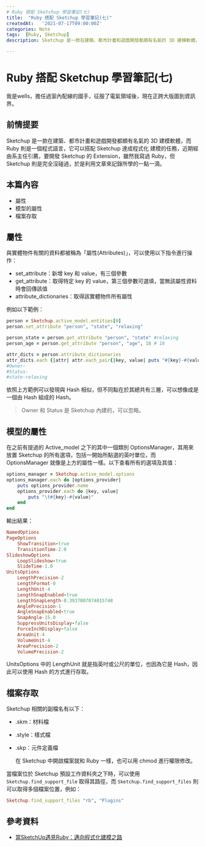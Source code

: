 ```yaml
---
# Ruby 搭配 Sketchup 學習筆記(七)
title:  "Ruby 搭配 Sketchup 學習筆記(七)"
createdAt:   '2021-07-17T09:00:00Z'
categories: Note
tags:  [Ruby, Sketchup]
description: Sketchup 是一款在建築、都市計畫和遊戲開發都頗有名氣的 3D 建模軟體，而 Ruby 則是一個程式語言，它可以搭配 Sketchup 達成程式化 建模的任務，近期經由系主任引薦，要開發 Sketchup 的 Extension，雖然我寫過 Ruby，但 Sketchup 則是完全沒碰過，於是利用文章來記錄所學的一點一滴。本篇內容 1. 屬性 2. 模型的屬性 3. 檔案存取

---
```

# Ruby 搭配 Sketchup 學習筆記(七)

我是wells，擔任過室內配線的國手，征服了電氣領域後，現在正跨大版圖到資訊界。
## 前情提要
Sketchup 是一款在建築、都市計畫和遊戲開發都頗有名氣的 3D 建模軟體，而 Ruby 則是一個程式語言，它可以搭配 Sketchup 達成程式化 建模的任務，近期經由系主任引薦，要開發 Sketchup 的 Extension，雖然我寫過 Ruby，但 Sketchup 則是完全沒碰過，於是利用文章來記錄所學的一點一滴。

## 本篇內容
- 屬性
- 模型的屬性
- 檔案存取

## 屬性
與實體物件有關的資料都被稱為「屬性(Attributes)」，可以使用以下指令進行操作：
- set_attribute：新增 key 和 value，有三個參數
- get_attribute：取得特定 key 的 value，第三個參數可選填，當無該屬性資料時會回傳該值
- attribute_dictionaries：取得該實體物件所有屬性

例如以下範例：
```ruby
person = Sketchup.active_model.entities[0]
person.set_attribute "person", "state", "relaxing"

person_state = person.get_attribute "person", "state" #relaxing
person_age = person.get_attribute "person", "age", 18 # 18

attr_dicts = person.attribute_dictionaries
attr_dicts.each {|attr| attr.each_pair{|key, value| puts "#{key}-#{value}"}}
#Owner-
#Status-
#state-relaxing
```
依照上方範例可以發現與 Hash 相似，但不同點在於其總共有三層，可以想像成是一個由 Hash 組成的 Hash。
> Owner 和 Status 是 Sketchup 內建的，可以忽略。

## 模型的屬性
在之前有提過的 Active_model 之下的其中一個類別 OptionsManager，其用來放置 Sketchup 的所有選項，包括一開始所點選的英吋單位，而  OptionsManager 就像是上方的屬性一樣。以下查看所有的選項及其值：
```ruby
options_manager = Sketchup.active_model.options
options_manager.each do |options_provider|
    puts options_provider.name
    options_provider.each do |key, value|
        puts "\t#{key}-#{value}"
    end
end
```
輸出結果：
```ruby
NamedOptions
PageOptions
	ShowTransition-true
	TransitionTime-2.0
SlideshowOptions
	LoopSlideshow-true
	SlideTime-1.0
UnitsOptions
	LengthPrecision-2
	LengthFormat-0
	LengthUnit-4
	LengthSnapEnabled-true
	LengthSnapLength-0.3937007874015748
	AnglePrecision-1
	AngleSnapEnabled-true
	SnapAngle-15.0
	SuppressUnitsDisplay-false
	ForceInchDisplay-false
	AreaUnit-4
	VolumeUnit-4
	AreaPrecision-2
	VolumePrecision-2
```
UnitsOptions 中的 LengthUnit 就是指英吋或公尺的單位，也因為它是 Hash，因此可以使用 Hash 的方式進行存取。

## 檔案存取
Sketchup 相關的副檔名有以下：
- .skm：材料檔
- .style：樣式檔
- .skp：元件定義檔

  在 Sketchup 中開啟檔案就和 Ruby 一樣，也可以用 chmod 進行權限修改。

當檔案位於 Sketchup 預設工作資料夾之下時，可以使用 `Sketchup.find_support_file` 取得其路徑，而 `Sketchup.find_support_files` 則可以取得多個檔案位置，例如：
```ruby
Sketchup.find_support_files "rb", "Plugins"
```

## 參考資料
- [當SketchUp遇見Ruby：邁向程式化建模之路](https://www.books.com.tw/products/0010683532)
